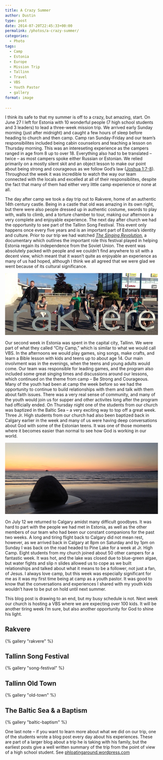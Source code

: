 ```yaml
---
title: A Crazy Summer
author: Dustin
type: post
date: 2014-07-20T22:45:33+00:00
permalink: /photos/a-crazy-summer/
categories:
  - Photo
tags:
  - Camp
  - Estonia
  - Europe
  - Mission Trip
  - Tallinn
  - Travel
  - VBS
  - Youth Pastor
  - gallery
format: image

---
```

I think its safe to that my summer is off to a crazy, but amazing, start. On June 27 I left for Estonia with 10 wonderful people (7 high school students and 3 leaders) to lead a three-week mission trip. We arrived early Sunday morning (just after midnight) and caught a few hours of sleep before heading to church and then camp. Camp ran Sunday-Friday and our team&#8217;s responsibilites included being cabin counselors and teaching a lesson on Thursday morning. This was an intereseting experience as the campers ranged in age from 8 up to over 18. Everything also had to be translated &#8211; twice &#8211; as most campers spoke either Russian or Estonian. We relied primarily on a mostly silent skit and an object lesson to make our point about being strong and courageous as we follow God&#8217;s law ([Joshua 1:7-8][1]). Throughout the week it was incredible to watch the way our team connected with the locals and excelled at all of their responsibilites, despite the fact that many of them had either very little camp experience or none at all.

<!--more-->

The day after camp we took a day trip out to Rakvere, home of an authentic 14th century castle. Being in a castle that old was amazing in its own right, but there were also people dressed up in authentic costume, swords to play with, walls to climb, and a torture chamber to tour, making our afternoon a very complete and enjoyable experience. The next day after church we had the opportunity to see part of the Tallinn Song Festival. This event only happens once every five years and is an important part of Estonia&#8217;s identity and culture. Prior to our trip we had watched [_The Singing Revolution_][2], a documentary which outlines the important role this festival played in helping Estonia regain its independence from the Soviet Union. The event was absolutely packed with people and we couldn&#8217;t find anywhere to sit with a decent view, which meant that it wasn&#8217;t quite as enjoyable an experience as many of us had hoped, although I think we all agreed that we were glad we went because of its cultural significance.

<img src="/images/Estonia-2014-224-e1405808966873.jpg" />

Our second week in Estonia was spent in the capital city, Tallinn. We were part of what they called &#8220;City Camp,&#8221; which is similar to what we would call VBS. In the afternoons we would play games, sing songs, make crafts, and learn a Bible lesson with kids and teens up to about age 14. Our main involvment was in the evenings, when the teens and young adults would come. Our team was responsible for leading games, and the program also included some great singing times and discussions around our lessons, which continued on the theme from camp &#8211; Be Strong and Courageous. Many of the youth had been at camp the week before so we had the opportunity to continue to build relationships with them and talk with them about faith issues. There was a very real sense of community, and many of the youth would join us for supper and other activites long after the program had officially ended. On Thursday night one of the students from our church was baptized in the Baltic Sea &#8211; a very exciting way to top off a great week. Three Jr. High students from our church had also been baptized back in Calgary earlier in the week and many of us were having deep conversations about God with some of the Estonian teens. It was one of those moments where it becomes easier than normal to see how God is working in our world.

<img src="/images/Estonia-2014-238-e1405809504785.jpg" />

On July 12 we returned to Calgary amidst many difficult goodbyes. It was hard to part with the people we had met in Estonia, as well as the other members of our team who had been our constant companions for the past two weeks. A long and tiring flight back to Calgary did not mean rest, however, as we arrived back in Calgary at 8pm on Saturday and by 1pm on Sunday I was back on the road headed to Pine Lake for a week at Jr. High Camp. Eight students from my church joined about 50 other campers for a fantastic week. It was hot, and the lake was closed due to blue-green algae, but water fights and slip n slides allowed us to cope as we built relationships and talked about what it means to be a follower, not just a fan, of Jesus. I always love camp, but this week was especially significant for me as it was my first time being at camp as a youth pastor. It was good to know that the conversations and experiences I shared with my youth kids wouldn&#8217;t have to be put on hold until next summer.

This blog post is drawing to an end, but my busy schedule is not. Next week our church is hosting a VBS where we are expecting over 100 kids. It will be another tiring week I&#8217;m sure, but also another opportunity for God to shine his light.

## Rakvere

{% gallery "rakvere" %}

## Tallinn Song Festival

{% gallery "song-festival" %}

## Tallinn Old Town

{% gallery "old-town" %}

## The Baltic Sea & a Baptism

{% gallery "baltic-baptism" %}

One last note &#8211; if you want to learn more about what we did on our trip, one of the students wrote a blog post every day about his experiences. These are part of a larger blog about a trip he is taking with his family, but the earliest posts give a well written summary of the trip from the point of view of a high school student. See [phloatingaround.wordpress.com][3]

 [1]: http://www.biblestudytools.com/joshua/passage.aspx?q=joshua%201:7-8
 [2]: http://www.singingrevolution.com/
 [3]: http://phloatingaround.wordpress.com/
